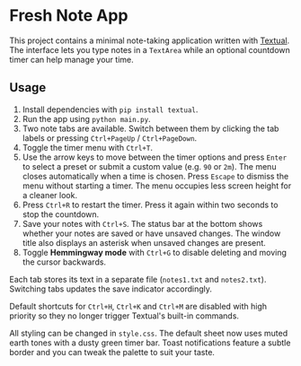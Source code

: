 # Fresh Note App

This project contains a minimal note-taking application written with [Textual](https://textual.textualize.io/). The interface lets you type notes in a `TextArea` while an optional countdown timer can help manage your time.

## Usage

1. Install dependencies with `pip install textual`.
2. Run the app using `python main.py`.
3. Two note tabs are available. Switch between them by clicking the tab labels
   or pressing `Ctrl+PageUp` / `Ctrl+PageDown`.
4. Toggle the timer menu with `Ctrl+T`.
5. Use the arrow keys to move between the timer options and press `Enter` to
   select a preset or submit a custom value (e.g. `90` or `2m`). The menu
   closes automatically when a time is chosen.
   Press `Escape` to dismiss the menu without starting a timer. The menu occupies less screen height for a cleaner look.
6. Press `Ctrl+R` to restart the timer. Press it again within two seconds to stop the countdown.
7. Save your notes with `Ctrl+S`. The status bar at the bottom shows whether your notes are saved or have unsaved changes.
   The window title also displays an asterisk when unsaved changes are present.
8. Toggle **Hemmingway mode** with `Ctrl+G` to disable deleting and moving the cursor backwards.

Each tab stores its text in a separate file (`notes1.txt` and `notes2.txt`). Switching tabs updates the save indicator accordingly.

Default shortcuts for `Ctrl+H`, `Ctrl+K` and `Ctrl+M` are disabled with high priority so they no longer trigger Textual's built-in commands.

All styling can be changed in `style.css`. The default sheet now uses muted
earth tones with a dusty green timer bar. Toast notifications feature a subtle
border and you can tweak the palette to suit your taste.
